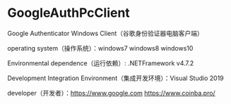 # GoogleAuthPcClient

Google Authenticator Windows Client（谷歌身份验证器电脑客户端）


operating system（操作系统）：windows7 windows8 windows10


Environmental dependence（运行依赖）: .NETFramework v4.7.2


Development Integration Environment（集成开发环境）：Visual Studio 2019


developer（开发者）：https://www.google.com    https://www.coinba.pro/
